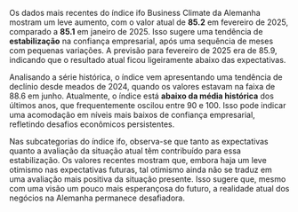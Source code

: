 Os dados mais recentes do índice ifo Business Climate da Alemanha mostram um leve aumento, com o valor atual de **85.2** em fevereiro de 2025, comparado a **85.1** em janeiro de 2025. Isso sugere uma tendência de **estabilização** na confiança empresarial, após uma sequência de meses com pequenas variações. A previsão para fevereiro de 2025 era de 85.9, indicando que o resultado atual ficou ligeiramente abaixo das expectativas.

Analisando a série histórica, o índice vem apresentando uma tendência de declínio desde meados de 2024, quando os valores estavam na faixa de 88.6 em junho. Atualmente, o índice está **abaixo da média histórica** dos últimos anos, que frequentemente oscilou entre 90 e 100. Isso pode indicar uma acomodação em níveis mais baixos de confiança empresarial, refletindo desafios econômicos persistentes.

Nas subcategorias do índice ifo, observa-se que tanto as expectativas quanto a avaliação da situação atual têm contribuído para essa estabilização. Os valores recentes mostram que, embora haja um leve otimismo nas expectativas futuras, tal otimismo ainda não se traduz em uma avaliação mais positiva da situação presente. Isso sugere que, mesmo com uma visão um pouco mais esperançosa do futuro, a realidade atual dos negócios na Alemanha permanece desafiadora.